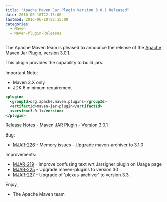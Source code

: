 ```yaml
---
title: "Apache Maven Jar Plugin Version 3.0.1 Released"
date: 2016-06-10T22:15:00
lastmod: 2016-06-10T22:15:00
categories:
  - Maven
  - Maven-Plugin-Releases
---
```

The Apache Maven team is pleased to announce the release of the 
[Apache Maven Jar Plugin, version 3.0.1](https://maven.apache.org/plugins/maven-jar-plugin/).

This plugin provides the capability to build jars.

Important Note: 

 * Maven 3.X only
 * JDK 6 minimum requirement


```xml
<plugin>
  <groupId>org.apache.maven.plugins</groupId>
  <artifactId>maven-jar-plugin</artifactId>
  <version>3.0.1</version>
</plugin>
```

<!-- more -->

[Release Notes - Maven JAR Plugin - Version 3.0.1](https://issues.apache.org/jira/secure/ReleaseNote.jspa?projectId=12317526&version=12335708)

Bug:

 * [MJAR-226](https://issues.apache.org/jira/browse/MJAR-226) - Memory issues - Upgrade maven-archiver to 3.1.0

Improvements:

 * [MJAR-219](https://issues.apache.org/jira/browse/MJAR-219) - Improve confusing text wrt Jarsigner plugin on Usage page
 * [MJAR-225](https://issues.apache.org/jira/browse/MJAR-225) - Upgrade maven-plugins to version 30
 * [MJAR-227](https://issues.apache.org/jira/browse/MJAR-227) - Upgrade of 'plexus-archiver' to version 3.3.

Enjoy,

- The Apache Maven team
